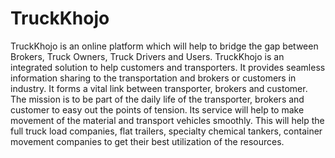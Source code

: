 # TruckKhojo
TruckKhojo is an online platform which will help to bridge the gap between Brokers, Truck Owners, Truck Drivers and Users.
TruckKhojo is an integrated solution to help customers and transporters. It provides seamless information sharing to the transportation and brokers or customers in industry. It forms a vital link between transporter, brokers and customer. The mission is to be part of the daily life of the transporter, brokers and customer to easy out the points of tension. Its service will help to make movement of the material and transport vehicles smoothly. This will help the full truck load companies, flat trailers, specialty chemical tankers, container movement companies to get their best utilization of the resources.
